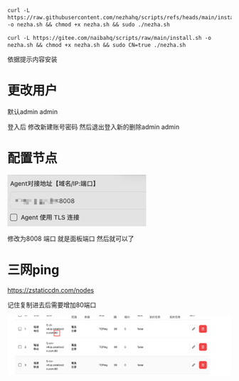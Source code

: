 ```
curl -L https://raw.githubusercontent.com/nezhahq/scripts/refs/heads/main/install.sh -o nezha.sh && chmod +x nezha.sh && sudo ./nezha.sh
```

```
curl -L https://gitee.com/naibahq/scripts/raw/main/install.sh -o nezha.sh && chmod +x nezha.sh && sudo CN=true ./nezha.sh
```

依据提示内容安装

# 更改用户

默认admin admin

登入后 修改新建账号密码 然后退出登入新的删除admin admin

# 配置节点

![image-20250524131329243](https://raw.githubusercontent.com/Xioaruan912/pic/main/image-20250524131329243.png)

修改为8008 端口 就是面板端口 然后就可以了

# 三网ping

https://zstaticcdn.com/nodes

记住复制进去后需要增加80端口

![image-20250524133024447](https://raw.githubusercontent.com/Xioaruan912/pic/main/image-20250524133024447.png)